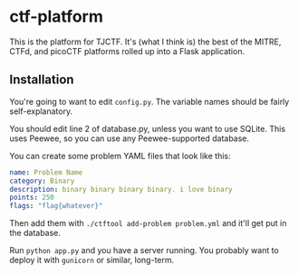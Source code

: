 # ctf-platform
This is the platform for TJCTF. It's (what I think is) the best of the MITRE,
CTFd, and picoCTF platforms rolled up into a Flask application.

## Installation
You're going to want to edit `config.py`. The variable names should be fairly
self-explanatory.

You should edit line 2 of database.py, unless you want to use SQLite. This uses
Peewee, so you can use any Peewee-supported database.

You can create some problem YAML files that look like this:

```yml
name: Problem Name
category: Binary
description: binary binary binary binary. i love binary
points: 250
flags: "flag{whatever}"
```

Then add them with `./ctftool add-problem problem.yml` and it'll get put in the
database.

Run `python app.py` and you have a server running. You probably want to deploy
it with `gunicorn` or similar, long-term.
